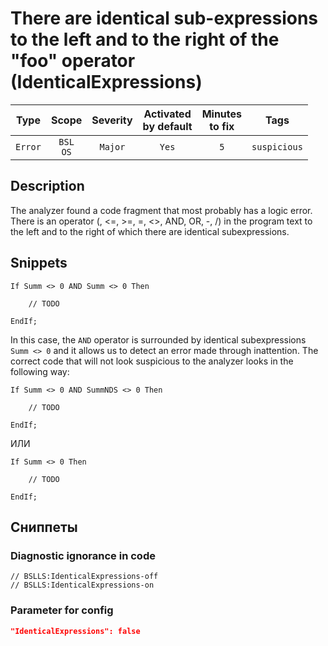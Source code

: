 # There are identical sub-expressions to the left and to the right of the "foo" operator (IdenticalExpressions)

 |  Type   |        Scope        | Severity | Activated<br>by default | Minutes<br>to fix |     Tags     |
 |:-------:|:-------------------:|:--------:|:-----------------------------:|:-----------------------:|:------------:|
 | `Error` | `BSL`<br>`OS` | `Major`  |             `Yes`             |           `5`           | `suspicious` | 

<!-- Блоки выше заполняются автоматически, не трогать -->
## Description

The analyzer found a code fragment that most probably has a logic error. There is an operator (, <=, >=, =, <>, AND, OR, -, /) in the program text to the left and to the right of which there are identical subexpressions.

## Snippets

```bsl
If Summ <> 0 AND Summ <> 0 Then

    // TODO

EndIf;
```

In this case, the `AND` operator is surrounded by identical subexpressions `Summ <> 0` and it allows us to detect an error made through inattention. The correct code that will not look suspicious to the analyzer looks in the following way:

```bsl
If Summ <> 0 AND SummNDS <> 0 Then

    // TODO

EndIf;
```

ИЛИ

```bsl
If Summ <> 0 Then

    // TODO

EndIf;
```

## Сниппеты

<!-- Блоки ниже заполняются автоматически, не трогать -->
### Diagnostic ignorance in code

```bsl
// BSLLS:IdenticalExpressions-off
// BSLLS:IdenticalExpressions-on
```

### Parameter for config

```json
"IdenticalExpressions": false
```

